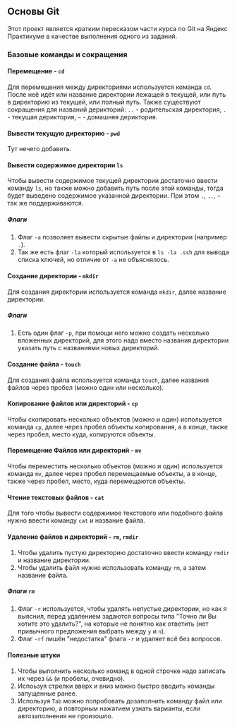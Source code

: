 ## Основы Git
Этот проект является кратким пересказом части курса по Git на Яндекс Практикуме в качестве выполнения одного из заданий.
### Базовые команды и сокращения
#### Перемещение - `cd`
Для перемещения между директориями используется команда `cd`. После неё идёт или название директории лежащей в текущей, или путь в директорию из текущей, или полный путь.
  Также существуют сокращения для названий дерикторий: `..` - родительская директория, `.` - текущая дериктория, `~` - домашняя дериктория.
#### Вывести текущую директорию - `pwd`
Тут нечего добавить.
#### Вывести содержимое директории `ls`
Чтобы вывести содержимое текущей директории достаточно ввести команду `ls`, но также можно добавить путь после этой команды, тогда будет выведено содержимое указанной директории.
При этом `.`, `..`, `~` так же поддерживаются.
##### Флаги
1. Флаг `-a` позволяет вывести скрытые файлы и директории (например `.`).
2. Так же есть флаг `-la` который используется в `ls -la .ssh` для вывода списка ключей, но отличие от `-a` не объяснялось.
#### Создание директории - `mkdir`
Для создания директории используется команда `mkdir`, далее название директории.
##### Флаги
1. Есть один флаг `-p`, при помощи него можно создать несколько вложенных директорий, для этого надо вместо названия директории указать путь с названиями новых директорий.
#### Создание файла - `touch`
Для создания файла используется команда `touch`, далее названия файлов через пробел (можно один или несколько).
#### Копирование файлов или директорий - `cp`
Чтобы скопировать несколько объектов (можно и один) используется команда `cp`, далее через пробел объекты копирования, а в конце, также через пробел, место куда, копируются объекты.
#### Перемещение Файлов или директорий - `mv`
Чтобы переместить несколько объектов (можно и один) используется команда `mv`, далее через пробел перемещаемые объекты, а в конце, также через пробел, место, куда перемещаются объекты.
#### Чтение текстовых файлов - `cat`
Для того чтобы вывести содержимое текстового или подобного файла нужно ввести команду `cat` и название файла.
#### Удаление файлов и директорий - `rm`, `rmdir`
1. Чтобы удалить пустую директорию достаточно ввести команду `rmdir` и название директории.
2. Чтобы удалить файл нужно использовать команду `rm`, а затем название файла.
##### Флаги `rm`
1. Флаг `-r` используется, чтобы удалять непустые директории, но как я выяснил, перед удалением задаются вопросы типа "Точно ли Вы хотите это удалить?", 
на которые не понятно как ответить (нет привычного предложения выбрать между `y` и `n`).
2. Флаг `-rf` лишён "недостатка" флага `-r` и удаляет всё без вопросов.
#### Полезные штуки
1. Чтобы выполнить несколько команд в одной строчке надо записать их через `&&` (и пробелы, очевидно).
2. Испоьзуя стрелки вверх и вниз можно быстро вводить команды запущенные ранее.
3. Используя `Tab` можно попробовать дозаполнить команду файл или директорию, а повторным нажатием узнать варианты, если автозаполнения не произошло.
